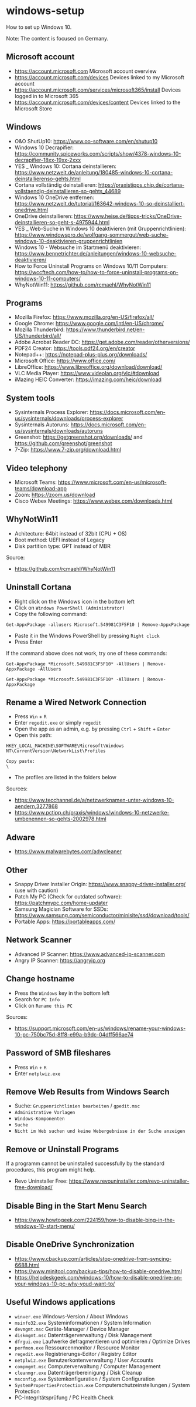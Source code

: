 # windows-setup
How to set up Windows 10.

Note: The content is focused on Germany.

## Microsoft account
- https://account.microsoft.com Microsoft account overview
- https://account.microsoft.com/devices Devices linked to my Microsoft account
- https://account.microsoft.com/services/microsoft365/install Devices logged in to Microsoft 365
- https://account.microsoft.com/devices/content Devices linked to the Microsoft Store

## Windows
- O&O ShutUp10: https://www.oo-software.com/en/shutup10
- Windows 10 Decrapifier: https://community.spiceworks.com/scripts/show/4378-windows-10-decrapifier-18xx-19xx-2xxx
- YES _ Windows 10: Cortana deinstallieren: https://www.netzwelt.de/anleitung/180485-windows-10-cortana-deinstallierenso-gehts.html
- Cortana vollständig deinstallieren: https://praxistipps.chip.de/cortana-vollstaendig-deinstallieren-so-gehts_44689
- Windows 10 OneDrive entfernen: https://www.netzwelt.de/tutorial/163642-windows-10-so-deinstalliert-onedrive.html
- OneDrive deinstallieren: https://www.heise.de/tipps-tricks/OneDrive-deinstallieren-so-geht-s-4975944.html
- YES _ Web-Suche in Windows 10 deaktivieren (mit Gruppenrichtlinien): https://www.windowspro.de/wolfgang-sommergut/web-suche-windows-10-deaktivieren-gruppenrichtlinien
- Windows 10 - Websuche im Startmenü deaktivieren: https://www.bennetrichter.de/anleitungen/windows-10-websuche-deaktivieren/
- How to Force Uninstall Programs on Windows 10/11 Computers: https://wccftech.com/how-to/how-to-force-uninstall-programs-on-windows-10-11-computers/
- WhyNotWin11: https://github.com/rcmaehl/WhyNotWin11

## Programs
- Mozilla Firefox: https://www.mozilla.org/en-US/firefox/all/
- Google Chrome: https://www.google.com/intl/en-US/chrome/
- Mozilla Thunderbird: https://www.thunderbird.net/en-US/thunderbird/all/
- Adobe Acrobat Reader DC: https://get.adobe.com/reader/otherversions/
- PDF24 Creator: https://tools.pdf24.org/en/creator
- Notepad++: https://notepad-plus-plus.org/downloads/
- Microsoft Office: https://www.office.com/
- LibreOffice: https://www.libreoffice.org/download/download/
- VLC Media Player: https://www.videolan.org/vlc/#download
- iMazing HEIC Converter: https://imazing.com/heic/download

## System tools
- Sysinternals Process Explorer: https://docs.microsoft.com/en-us/sysinternals/downloads/process-explorer
- Sysinternals Autoruns: https://docs.microsoft.com/en-us/sysinternals/downloads/autoruns
- Greenshot: https://getgreenshot.org/downloads/ and https://github.com/greenshot/greenshot
- 7-Zip: https://www.7-zip.org/download.html

## Video telephony
- Microsoft Teams: https://www.microsoft.com/en-us/microsoft-teams/download-app
- Zoom: https://zoom.us/download
- Cisco Webex Meetings: https://www.webex.com/downloads.html

## WhyNotWin11
- Achitecture: 64bit instead of 32bit (CPU + OS)
- Boot method: UEFI instead of Legacy
- Disk partition type: GPT instead of MBR

Source:
- https://github.com/rcmaehl/WhyNotWin11

## Uninstall Cortana
- Right click on the Windows icon in the bottom left
- Click on `Windows PowerShell (Administrator)`
- Copy the following command:

```
Get-AppxPackage -allusers Microsoft.549981C3F5F10 | Remove-AppxPackage
```

- Paste it in the Windows PowerShell by pressing `Right click`
- Press Enter

If the command above does not work, try one of these commands:
```
Get-AppxPackage *Microsoft.549981C3F5F10* -AllUsers | Remove-AppxPackage -AllUsers

Get-AppxPackage *Microsoft.549981C3F5F10* -AllUsers | Remove-AppxPackage
```

## Rename a Wired Network Connection
- Press `Win` + `R`
- Enter `regedit.exe` or simply `regedit`
- Open the app as an admin, e.g. by pressing `Ctrl` + `Shift` + `Enter`
- Open this path:
```
HKEY_LOCAL_MACHINE\SOFTWARE\Microsoft\Windows NT\CurrentVersion\NetworkList\Profiles

Copy paste:
\
```
- The profiles are listed in the folders below

Sources:
- https://www.tecchannel.de/a/netzwerknamen-unter-windows-10-aendern,3277868
- https://www.pctipp.ch/praxis/windows/windows-10-netzwerke-umbenennen-so-gehts-2002978.html

## Adware
- https://www.malwarebytes.com/adwcleaner

## Other
- Snappy Driver Installer Origin: https://www.snappy-driver-installer.org/ (use with caution)
- Patch My PC (Check for outdated software): https://patchmypc.com/home-updater
- Samsung Magician Software for SSDs: https://www.samsung.com/semiconductor/minisite/ssd/download/tools/
- Portable Apps: https://portableapps.com/

## Network Scanner
- Advanced IP Scanner: https://www.advanced-ip-scanner.com
- Angry IP Scanner: https://angryip.org

## Change hostname
- Press the `Windows` key in the bottom left
- Search for `PC Info`
- Click on `Rename this PC`

Sources:
- https://support.microsoft.com/en-us/windows/rename-your-windows-10-pc-750bc75d-8ff8-e99a-b9dc-04dff566ae74

## Password of SMB fileshares
- Press `Win` + `R`
- Enter `netplwiz.exe`

## Remove Web Results from Windows Search
- Suche: `Gruppenrichtlinien bearbeiten` / `gpedit.msc`
- `Administrative Vorlagen`
- `Windows-Komponenten`
- `Suche`
- `Nicht im Web suchen und keine Webergebnisse in der Suche anzeigen`

## Remove or Uninstall Programs
If a programm cannot be uninstalled successfully by the standard procedures, this program might help.
- Revo Uninstaller Free: https://www.revouninstaller.com/revo-uninstaller-free-download/

## Disable Bing in the Start Menu Search
- https://www.howtogeek.com/224159/how-to-disable-bing-in-the-windows-10-start-menu/

## Disable OneDrive Synchronization
- https://www.cbackup.com/articles/stop-onedrive-from-syncing-6688.html
- https://www.minitool.com/backup-tips/how-to-disable-onedrive.html
- https://helpdeskgeek.com/windows-10/how-to-disable-onedrive-on-your-windows-10-pc-why-youd-want-to/

## Useful Windows applications
- `winver.exe` Windows-Version / About Windows
- `msinfo32.exe` Systeminformationen / System Information
- `devmgmt.msc` Geräte-Manager / Device Manager
- `diskmgmt.msc` Datenträgerverwaltung / Disk Management
- `dfrgui.exe` Laufwerke defragmentieren und optimieren / Optimize Drives
- `perfmon.exe` Ressourcenmonitor / Resource Monitor
- `regedit.exe` Registrierungs-Editor / Registry Editor
- `netplwiz.exe` Benutzerkontenverwaltung / User Accounts
- `compmgmt.msc` Computerverwaltung / Computer Management
- `cleanmgr.exe` Datenträgerbereinigung / Disk Cleanup
- `msconfig.exe` Systemkonfiguration / System Configuration
- `SystemPropertiesProtection.exe` Computerschutzeinstellungen / System Protection
- PC-Integritätsprüfung / PC Health Check
